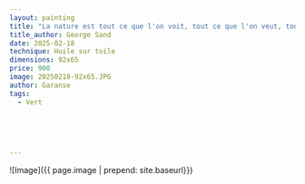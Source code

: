 ```yaml
---
layout: painting
title: "La nature est tout ce que l'on voit, tout ce que l'on veut, tout ce que l'on aime " 
title_author: George Sand          
date: 2025-02-18
technique: Huile sur toile
dimensions: 92x65
price: 900
image: 20250218-92x65.JPG
author: Garanse
tags:
  - Vert
  
 
  
  
  
---
```

![Image]({{ page.image | prepend: site.baseurl}})

